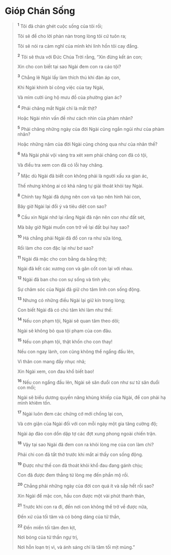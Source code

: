 # Gióp Chán Sống

> <sup><b>1</b></sup> Tôi đã chán ghét cuộc sống của tôi rồi;
>
> Tôi sẽ để cho lời phàn nàn trong lòng tôi cứ tuôn ra;
>
> Tôi sẽ nói ra cảm nghĩ của mình khi linh hồn tôi cay đắng.
>
> <sup><b>2</b></sup> Tôi sẽ thưa với Đức Chúa Trời rằng, “Xin đừng kết án con;
>
> Xin cho con biết tại sao Ngài đem con ra cáo tội?
>
> <sup><b>3</b></sup> Chẳng lẽ Ngài lấy làm thích thú khi đàn áp con,
>
> Khi Ngài khinh bỉ công việc của tay Ngài,
>
> Và mỉm cười ủng hộ mưu đồ của phường gian ác?
>
> <sup><b>4</b></sup> Phải chăng mắt Ngài chỉ là mắt thịt?
>
> Hoặc Ngài nhìn vấn đề như cách nhìn của phàm nhân?
>
> <sup><b>5</b></sup> Phải chăng những ngày của đời Ngài cũng ngắn ngủi như của phàm nhân?
>
> Hoặc những năm của đời Ngài cũng chóng qua như của nhân thế?
>
> <sup><b>6</b></sup> Mà Ngài phải vội vàng tra xét xem phải chăng con đã có tội,
>
> Và điều tra xem con đã có lỗi hay chăng.
>
> <sup><b>7</b></sup> Mặc dù Ngài đã biết con không phải là người xấu xa gian ác,
>
> Thế nhưng không ai có khả năng tự giải thoát khỏi tay Ngài.
>
> <sup><b>8</b></sup> Chính tay Ngài đã dựng nên con và tạo nên hình hài con,
>
> Bây giờ Ngài lại đổi ý và tiêu diệt con sao?
>
> <sup><b>9</b></sup> Cầu xin Ngài nhớ lại rằng Ngài đã nặn nên con như đất sét,
>
> Mà bây giờ Ngài muốn con trở về lại đất bụi hay sao?
>
> <sup><b>10</b></sup> Há chẳng phải Ngài đã đổ con ra như sữa lỏng,
>
> Rồi làm cho con đặc lại như bơ sao?
>
> <sup><b>11</b></sup> Ngài đã mặc cho con bằng da bằng thịt;
>
> Ngài đã kết các xương con và gân cốt con lại với nhau.
>
> <sup><b>12</b></sup> Ngài đã ban cho con sự sống và tình yêu;
>
> Sự chăm sóc của Ngài đã giữ cho tâm linh con sống động.
>
> <sup><b>13</b></sup> Nhưng có những điều Ngài lại giữ kín trong lòng;
>
> Con biết Ngài đã có chủ tâm khi làm như thế:
>
> <sup><b>14</b></sup> Nếu con phạm tội, Ngài sẽ quan tâm theo dõi;
>
> Ngài sẽ không bỏ qua tội phạm của con đâu.
>
> <sup><b>15</b></sup> Nếu con phạm tội, thật khốn cho con thay!
>
> Nếu con ngay lành, con cũng không thể ngẩng đầu lên,
>
> Vì thân con mang đầy nhục nhã;
>
> Xin Ngài xem, con đau khổ biết bao!
>
> <sup><b>16</b></sup> Nếu con ngẩng đầu lên, Ngài sẽ săn đuổi con như sư tử săn đuổi con mồi;
>
> Ngài sẽ biểu dương quyền năng khủng khiếp của Ngài, để con phải hạ mình khiêm tốn.
>
> <sup><b>17</b></sup> Ngài luôn đem các chứng cớ mới chống lại con,
>
> Và cơn giận của Ngài đối với con mỗi ngày một gia tăng cường độ;
>
> Ngài áp đảo con dồn dập tợ các đợt xung phong ngoài chiến trận.
>
> <sup><b>18</b></sup> Vậy tại sao Ngài đã đem con ra khỏi lòng mẹ của con làm chi?
>
> Phải chi con đã tắt thở trước khi mắt ai thấy con sống động.
>
> <sup><b>19</b></sup> Được như thế con đã thoát khỏi khổ đau đang gánh chịu;
>
> Con đã được đem thẳng từ lòng mẹ đến phần mộ rồi.
>
> <sup><b>20</b></sup> Chẳng phải những ngày của đời con quá ít và sắp hết rồi sao?
>
> Xin Ngài để mặc con, hầu con được một vài phút thanh thản,
>
> <sup><b>21</b></sup> Trước khi con ra đi, đến nơi con không thể trở về được nữa,
>
> Đến xứ của tối tăm và có bóng dáng của tử thần,
>
> <sup><b>22</b></sup> Đến miền tối tăm đen kịt,
>
> Nơi bóng của tử thần ngự trị,
>
> Nơi hỗn loạn trị vì, và ánh sáng chỉ là tăm tối mịt mùng.”